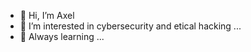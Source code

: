 - 👋 Hi, I’m Axel
- 👀 I’m interested in cybersecurity and etical hacking ...
- 🌱 Always learning ...


<!---
Axelaxl/Axelaxl is a ✨ special ✨ repository because its `README.md` (this file) appears on your GitHub profile.
You can click the Preview link to take a look at your changes.
--->
